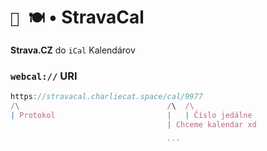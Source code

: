 # `📆 🍽` • StravaCal

__Strava.CZ__ do `iCal` Kalendárov

### `webcal://` URI

```javascript
https://stravacal.charliecat.space/cal/9977
/\                                 /\  /\
| Protokol                         |   | Číslo jedálne
                                   | Chceme kalendar xd
                                   
                                   ```
